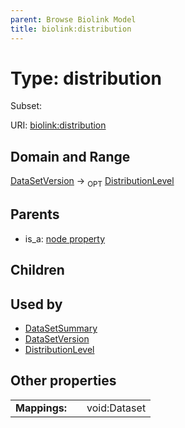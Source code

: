 ```yaml
---
parent: Browse Biolink Model
title: biolink:distribution
---
```


# Type: distribution

Subset:



URI: [biolink:distribution](https://w3id.org/biolink/vocab/distribution)

## Domain and Range

[DataSetVersion](DataSetVersion.md) ->  <sub>OPT</sub> [DistributionLevel](DistributionLevel.md)

## Parents

 *  is_a: [node property](node_property.md)

## Children


## Used by

 * [DataSetSummary](DataSetSummary.md)
 * [DataSetVersion](DataSetVersion.md)
 * [DistributionLevel](DistributionLevel.md)

## Other properties

|  |  |  |
| --- | --- | --- |
| **Mappings:** | | void:Dataset |

